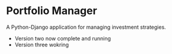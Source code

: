 # Portfolio Manager 
A Python-Django application for managing investment strategies.
- Version two now complete and running
- Version three wokring